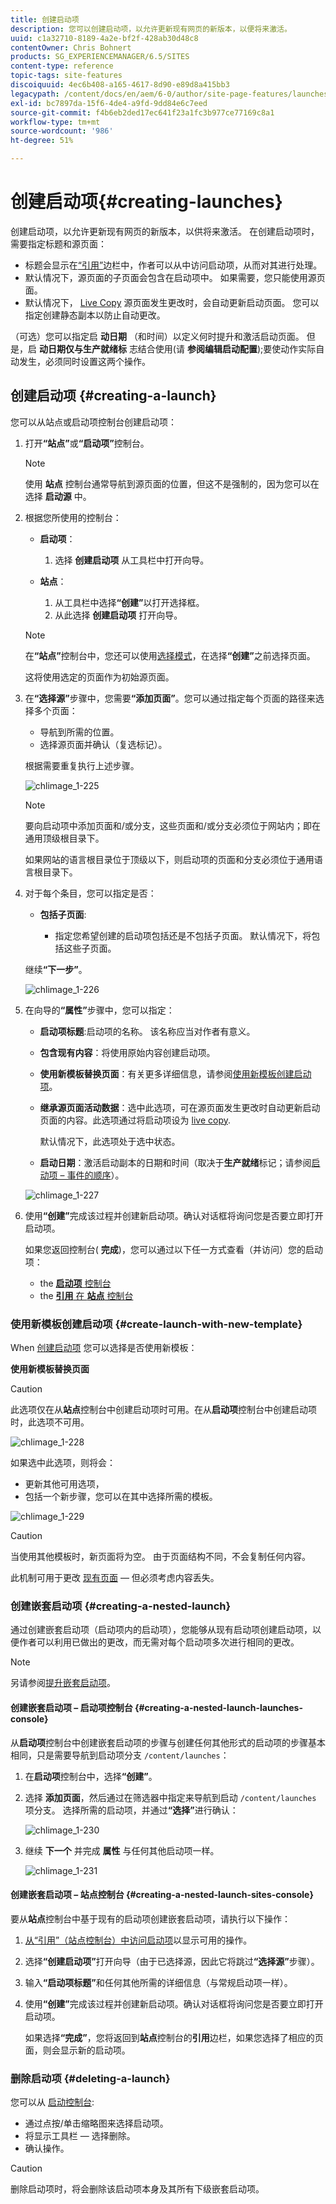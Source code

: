 ```yaml
---
title: 创建启动项
description: 您可以创建启动项，以允许更新现有网页的新版本，以便将来激活。
uuid: c1a32710-8189-4a2e-bf2f-428ab30d48c8
contentOwner: Chris Bohnert
products: SG_EXPERIENCEMANAGER/6.5/SITES
content-type: reference
topic-tags: site-features
discoiquuid: 4ec6b408-a165-4617-8d90-e89d8a415bb3
legacypath: /content/docs/en/aem/6-0/author/site-page-features/launches
exl-id: bc7897da-15f6-4de4-a9fd-9dd84e6c7eed
source-git-commit: f4b6eb2ded17ec641f23a1fc3b977ce77169c8a1
workflow-type: tm+mt
source-wordcount: '986'
ht-degree: 51%

---
```


# 创建启动项{#creating-launches}

创建启动项，以允许更新现有网页的新版本，以供将来激活。 在创建启动项时，需要指定标题和源页面：

* 标题会显示在[“引用”](/help/sites-authoring/author-environment-tools.md#references)边栏中，作者可以从中访问启动项，从而对其进行处理。
* 默认情况下，源页面的子页面会包含在启动项中。 如果需要，您只能使用源页面。
* 默认情况下， [Live Copy](/help/sites-administering/msm.md) 源页面发生更改时，会自动更新启动页面。 您可以指定创建静态副本以防止自动更改。

（可选）您可以指定启 **动日期** （和时间）以定义何时提升和激活启动页面。 但是，启 **动日期仅与生产就绪标** 志结合使用(请 **参阅编辑启动配置**[](/help/sites-authoring/launches-editing.md#editing-a-launch-configuration));要使动作实际自动发生，必须同时设置这两个操作。

## 创建启动项 {#creating-a-launch}

您可以从站点或启动项控制台创建启动项：

1. 打开&#x200B;**“站点”**&#x200B;或&#x200B;**“启动项”**&#x200B;控制台。

   >[!NOTE]
   >
   >使用 **站点** 控制台通常导航到源页面的位置，但这不是强制的，因为您可以在选择 **启动源** 中。

1. 根据您所使用的控制台：

   * **启动项**：

      1. 选择 **创建启动项** 从工具栏中打开向导。
   * **站点**：

      1. 从工具栏中选择&#x200B;**“创建”**&#x200B;以打开选择框。
      1. 从此选择 **创建启动项** 打开向导。

   >[!NOTE]
   >
   >在&#x200B;**“站点”**&#x200B;控制台中，您还可以使用[选择模式](/help/sites-authoring/basic-handling.md#viewing-and-selecting-resources)，在选择&#x200B;**“创建”**&#x200B;之前选择页面。
   >
   >这将使用选定的页面作为初始源页面。

1. 在&#x200B;**“选择源”**&#x200B;步骤中，您需要&#x200B;**“添加页面”**。您可以通过指定每个页面的路径来选择多个页面：

   * 导航到所需的位置。
   * 选择源页面并确认（复选标记）。

   根据需要重复执行上述步骤。

   ![chlimage_1-225](assets/chlimage_1-225.png)

   >[!NOTE]
   >
   >要向启动项中添加页面和/或分支，这些页面和/或分支必须位于网站内；即在通用顶级根目录下。
   >
   >如果网站的语言根目录位于顶级以下，则启动项的页面和分支必须位于通用语言根目录下。

1. 对于每个条目，您可以指定是否：

   * **包括子页面**:

      * 指定您希望创建的启动项包括还是不包括子页面。  默认情况下，将包括这些子页面。

   继续&#x200B;**“下一步”**。

   ![chlimage_1-226](assets/chlimage_1-226.png)

1. 在向导的&#x200B;**“属性”**&#x200B;步骤中，您可以指定：

   * **启动项标题**:启动项的名称。 该名称应当对作者有意义。
   * **包含现有内容**：将使用原始内容创建启动项。
   * **使用新模板替换页面**：有关更多详细信息，请参阅[使用新模板创建启动项](#create-launch-with-new-template)。
   * **继承源页面活动数据**：选中此选项，可在源页面发生更改时自动更新启动页面的内容。此选项通过将启动项设为 [live copy](/help/sites-administering/msm.md).

      默认情况下，此选项处于选中状态。

   * **启动日期**：激活启动副本的日期和时间（取决于&#x200B;**生产就绪**&#x200B;标记；请参阅[启动项 – 事件的顺序](/help/sites-authoring/launches.md#launches-the-order-of-events)）。

   ![chlimage_1-227](assets/chlimage_1-227.png)

1. 使用&#x200B;**“创建”**&#x200B;完成该过程并创建新启动项。确认对话框将询问您是否要立即打开启动项。

   如果您返回控制台( **完成**)，您可以通过以下任一方式查看（并访问）您的启动项：

   * the [**启动项** 控制台](/help/sites-authoring/launches.md#the-launches-console)
   * the [**引用** 在 **站点** 控制台](/help/sites-authoring/launches.md#launches-in-references-sites-console)

### 使用新模板创建启动项 {#create-launch-with-new-template}

When [创建启动项](/help/sites-authoring/launches-creating.md#create-launch-with-new-template) 您可以选择是否使用新模板：

**使用新模板替换页面**

>[!CAUTION]
>
>此选项仅在从&#x200B;**站点**&#x200B;控制台中创建启动项时可用。在从&#x200B;**启动项**&#x200B;控制台中创建启动项时，此选项不可用。

![chlimage_1-228](assets/chlimage_1-228.png)

如果选中此选项，则将会：

* 更新其他可用选项，
* 包括一个新步骤，您可以在其中选择所需的模板。

![chlimage_1-229](assets/chlimage_1-229.png)

>[!CAUTION]
>
>当使用其他模板时，新页面将为空。 由于页面结构不同，不会复制任何内容。
>
>此机制可用于更改 [现有页面](/help/sites-authoring/managing-pages.md#creating-a-new-page)  — 但必须考虑内容丢失。

### 创建嵌套启动项 {#creating-a-nested-launch}

通过创建嵌套启动项（启动项内的启动项），您能够从现有启动项创建启动项，以便作者可以利用已做出的更改，而无需对每个启动项多次进行相同的更改。

>[!NOTE]
>
>另请参阅[提升嵌套启动项](/help/sites-authoring/launches-promoting.md#promoting-a-nested-launch)。

#### 创建嵌套启动项 – 启动项控制台 {#creating-a-nested-launch-launches-console}

从&#x200B;**启动项**&#x200B;控制台中创建嵌套启动项的步骤与创建任何其他形式的启动项的步骤基本相同，只是需要导航到启动项分支 `/content/launches`：

1. 在&#x200B;**启动项**&#x200B;控制台中，选择&#x200B;**“创建”**。
1. 选择 **添加页面**，然后通过在筛选器中指定来导航到启动 `/content/launches` 项分支。 选择所需的启动项，并通过&#x200B;**“选择”**&#x200B;进行确认：

   ![chlimage_1-230](assets/chlimage_1-230.png)

1. 继续 **下一个** 并完成 **属性** 与任何其他启动项一样。

   ![chlimage_1-231](assets/chlimage_1-231.png)

#### 创建嵌套启动项 – 站点控制台 {#creating-a-nested-launch-sites-console}

要从&#x200B;**站点**&#x200B;控制台中基于现有的启动项创建嵌套启动项，请执行以下操作：

1. [从“引用”（站点控制台）中访问启动项](/help/sites-authoring/launches.md#launches-in-references-sites-console)以显示可用的操作。
1. 选择&#x200B;**“创建启动项”**&#x200B;打开向导（由于已选择源，因此它将跳过&#x200B;**“选择源”**&#x200B;步骤）。

1. 输入&#x200B;**“启动项标题”**&#x200B;和任何其他所需的详细信息（与常规启动项一样）。

1. 使用&#x200B;**“创建”**&#x200B;完成该过程并创建新启动项。确认对话框将询问您是否要立即打开启动项。

   如果选择&#x200B;**“完成”**，您将返回到&#x200B;**站点**&#x200B;控制台的&#x200B;**引用**&#x200B;边栏，如果您选择了相应的页面，则会显示新的启动项。

### 删除启动项 {#deleting-a-launch}

您可以从 [启动控制台](/help/sites-authoring/launches.md#the-launches-console):

* 通过点按/单击缩略图来选择启动项。
* 将显示工具栏 — 选择删除。
* 确认操作。

>[!CAUTION]
>
>删除启动项时，将会删除该启动项本身及其所有下级嵌套启动项。
